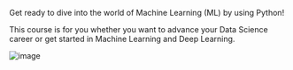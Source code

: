 Get ready to dive into the world of Machine Learning (ML) by using Python! 

This course is for you whether you want to advance your Data Science career or get started in Machine Learning and Deep Learning.  

![image](https://github.com/user-attachments/assets/efe6727c-02c8-4196-bd52-60e96e5eb7b9)
